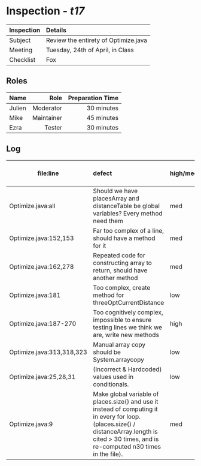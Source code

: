 # Inspection - *t17*

Inspection | Details 
--- | :--- 
Subject | Review the entirety of Optimize.java 
Meeting | Tuesday, 24th of April, in Class
Checklist | Fox

## Roles
Name | Role | Preparation Time
--- | ---: | ---: 
Julien|Moderator|30 minutes
Mike|Maintainer| 45 minutes
Ezra|Tester|30 minutes

## Log
file:line | defect | high/med/low | who found it | github issue#
--- | :--- | :--- | :--- | :---
Optimize.java:all|Should we have placesArray and distanceTable be global variables? Every method need them|med|Julien|#309
Optimize.java:152,153|Far too complex of a line, should have a method for it|med|Julien|#310
Optimize.java:162,278|Repeated code for constructing array to return, should have another method|med|Julien|#311
Optimize.java:181|Too complex, create method for threeOptCurrentDistance|low|Julien|#312
Optimize.java:187-270|Too cognitively complex, impossible to ensure testing lines we think we are, write new methods|high|Julien|#312
Optimize.java:313,318,323 | Manual array copy should be System.arraycopy | low | Julien | #313
Optimize.java:25,28,31|(Incorrect & Hardcoded) values used in conditionals.|low|Mike|#314
Optimize.java:9|Make global variable of places.size() and use it instead of computing it in every for loop. (places.size() / distanceArray.length is cited > 30 times, and is re-computed n30 times in the file).|med|Mike|#315
